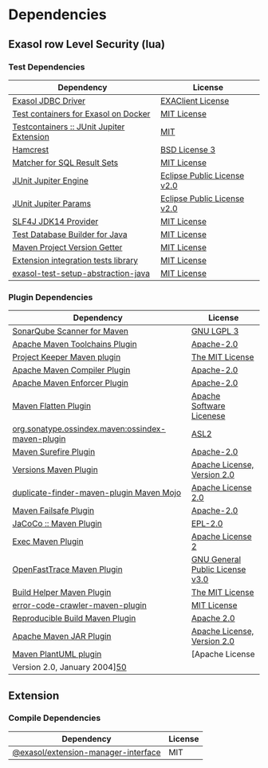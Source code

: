<!-- @formatter:off -->
# Dependencies

## Exasol row Level Security (lua)

### Test Dependencies

| Dependency                                     | License                           |
| ---------------------------------------------- | --------------------------------- |
| [Exasol JDBC Driver][0]                        | [EXAClient License][1]            |
| [Test containers for Exasol on Docker][2]      | [MIT License][3]                  |
| [Testcontainers :: JUnit Jupiter Extension][4] | [MIT][5]                          |
| [Hamcrest][6]                                  | [BSD License 3][7]                |
| [Matcher for SQL Result Sets][8]               | [MIT License][9]                  |
| [JUnit Jupiter Engine][10]                     | [Eclipse Public License v2.0][11] |
| [JUnit Jupiter Params][10]                     | [Eclipse Public License v2.0][11] |
| [SLF4J JDK14 Provider][12]                     | [MIT License][13]                 |
| [Test Database Builder for Java][14]           | [MIT License][15]                 |
| [Maven Project Version Getter][16]             | [MIT License][17]                 |
| [Extension integration tests library][18]      | [MIT License][19]                 |
| [exasol-test-setup-abstraction-java][20]       | [MIT License][21]                 |

### Plugin Dependencies

| Dependency                                              | License                                                        |
| ------------------------------------------------------- | -------------------------------------------------------------- |
| [SonarQube Scanner for Maven][22]                       | [GNU LGPL 3][23]                                               |
| [Apache Maven Toolchains Plugin][24]                    | [Apache-2.0][25]                                               |
| [Project Keeper Maven plugin][26]                       | [The MIT License][27]                                          |
| [Apache Maven Compiler Plugin][28]                      | [Apache-2.0][25]                                               |
| [Apache Maven Enforcer Plugin][29]                      | [Apache-2.0][25]                                               |
| [Maven Flatten Plugin][30]                              | [Apache Software Licenese][25]                                 |
| [org.sonatype.ossindex.maven:ossindex-maven-plugin][31] | [ASL2][32]                                                     |
| [Maven Surefire Plugin][33]                             | [Apache-2.0][25]                                               |
| [Versions Maven Plugin][34]                             | [Apache License, Version 2.0][25]                              |
| [duplicate-finder-maven-plugin Maven Mojo][35]          | [Apache License 2.0][36]                                       |
| [Maven Failsafe Plugin][37]                             | [Apache-2.0][25]                                               |
| [JaCoCo :: Maven Plugin][38]                            | [EPL-2.0][39]                                                  |
| [Exec Maven Plugin][40]                                 | [Apache License 2][25]                                         |
| [OpenFastTrace Maven Plugin][41]                        | [GNU General Public License v3.0][42]                          |
| [Build Helper Maven Plugin][43]                         | [The MIT License][44]                                          |
| [error-code-crawler-maven-plugin][45]                   | [MIT License][46]                                              |
| [Reproducible Build Maven Plugin][47]                   | [Apache 2.0][32]                                               |
| [Apache Maven JAR Plugin][48]                           | [Apache License, Version 2.0][25]                              |
| [Maven PlantUML plugin][49]                             | [Apache License
                Version 2.0, January 2004][50] |

## Extension

### Compile Dependencies

| Dependency                                | License |
| ----------------------------------------- | ------- |
| [@exasol/extension-manager-interface][51] | MIT     |

[0]: http://www.exasol.com/
[1]: https://repo1.maven.org/maven2/com/exasol/exasol-jdbc/24.1.0/exasol-jdbc-24.1.0-license.txt
[2]: https://github.com/exasol/exasol-testcontainers/
[3]: https://github.com/exasol/exasol-testcontainers/blob/main/LICENSE
[4]: https://java.testcontainers.org
[5]: http://opensource.org/licenses/MIT
[6]: http://hamcrest.org/JavaHamcrest/
[7]: http://opensource.org/licenses/BSD-3-Clause
[8]: https://github.com/exasol/hamcrest-resultset-matcher/
[9]: https://github.com/exasol/hamcrest-resultset-matcher/blob/main/LICENSE
[10]: https://junit.org/junit5/
[11]: https://www.eclipse.org/legal/epl-v20.html
[12]: http://www.slf4j.org
[13]: http://www.opensource.org/licenses/mit-license.php
[14]: https://github.com/exasol/test-db-builder-java/
[15]: https://github.com/exasol/test-db-builder-java/blob/main/LICENSE
[16]: https://github.com/exasol/maven-project-version-getter/
[17]: https://github.com/exasol/maven-project-version-getter/blob/main/LICENSE
[18]: https://github.com/exasol/extension-manager/
[19]: https://github.com/exasol/extension-manager/blob/main/LICENSE
[20]: https://github.com/exasol/exasol-test-setup-abstraction-java/
[21]: https://github.com/exasol/exasol-test-setup-abstraction-java/blob/main/LICENSE
[22]: http://sonarsource.github.io/sonar-scanner-maven/
[23]: http://www.gnu.org/licenses/lgpl.txt
[24]: https://maven.apache.org/plugins/maven-toolchains-plugin/
[25]: https://www.apache.org/licenses/LICENSE-2.0.txt
[26]: https://github.com/exasol/project-keeper/
[27]: https://github.com/exasol/project-keeper/blob/main/LICENSE
[28]: https://maven.apache.org/plugins/maven-compiler-plugin/
[29]: https://maven.apache.org/enforcer/maven-enforcer-plugin/
[30]: https://www.mojohaus.org/flatten-maven-plugin/
[31]: https://sonatype.github.io/ossindex-maven/maven-plugin/
[32]: http://www.apache.org/licenses/LICENSE-2.0.txt
[33]: https://maven.apache.org/surefire/maven-surefire-plugin/
[34]: https://www.mojohaus.org/versions/versions-maven-plugin/
[35]: https://basepom.github.io/duplicate-finder-maven-plugin
[36]: http://www.apache.org/licenses/LICENSE-2.0.html
[37]: https://maven.apache.org/surefire/maven-failsafe-plugin/
[38]: https://www.jacoco.org/jacoco/trunk/doc/maven.html
[39]: https://www.eclipse.org/legal/epl-2.0/
[40]: https://www.mojohaus.org/exec-maven-plugin
[41]: https://github.com/itsallcode/openfasttrace-maven-plugin
[42]: https://www.gnu.org/licenses/gpl-3.0.html
[43]: https://www.mojohaus.org/build-helper-maven-plugin/
[44]: https://spdx.org/licenses/MIT.txt
[45]: https://github.com/exasol/error-code-crawler-maven-plugin/
[46]: https://github.com/exasol/error-code-crawler-maven-plugin/blob/main/LICENSE
[47]: http://zlika.github.io/reproducible-build-maven-plugin
[48]: https://maven.apache.org/plugins/maven-jar-plugin/
[49]: https://github.com/Huluvu424242/plantuml-maven-plugin
[50]: https://www.apache.org/licenses/LICENSE-2.0
[51]: https://registry.npmjs.org/@exasol/extension-manager-interface/-/extension-manager-interface-0.4.2.tgz
